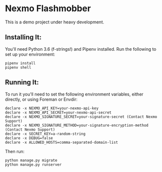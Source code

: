 # Nexmo Flashmobber

This is a demo project under heavy development.

## Installing It:

You'll need Python 3.6 (f-strings!) and Pipenv installed. Run the following to set up your environment:

```shell
pipenv install
pipenv shell
```

## Running It:

To run it you'll need to set the following environment variables, either directly, or using Foreman or Envdir:

```
declare -x NEXMO_API_KEY=your-nexmo-api-key
declare -x NEXMO_API_SECRET=your-nexmo-api-secret
declare -x NEXMO_SIGNATURE_SECRET=your-signature-secret (Contact Nexmo Support)
declare -x NEXMO_SIGNATURE_METHOD=your-signature-encryption-method (Contact Nexmo Support)
declare -x SECRET_KEY=a-random-string
declare -x DEBUG=false
declare -x ALLOWED_HOSTS=comma-separated-domain-list
```

Then run:

```shell
python manage.py migrate
python manage.py runserver
```